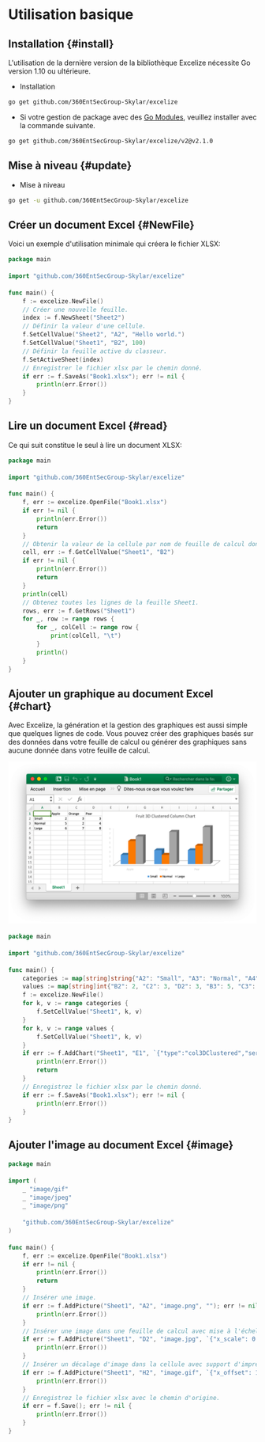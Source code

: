 # Utilisation basique

## Installation {#install}

L'utilisation de la dernière version de la bibliothèque Excelize nécessite Go version 1.10 ou ultérieure.

- Installation

```bash
go get github.com/360EntSecGroup-Skylar/excelize
```

- Si votre gestion de package avec des [Go Modules](https://blog.golang.org/using-go-modules), veuillez installer avec la commande suivante.

```bash
go get github.com/360EntSecGroup-Skylar/excelize/v2@v2.1.0
```

## Mise à niveau {#update}

- Mise à niveau

```bash
go get -u github.com/360EntSecGroup-Skylar/excelize
```

## Créer un document Excel {#NewFile}

Voici un exemple d'utilisation minimale qui créera le fichier XLSX:

```go
package main

import "github.com/360EntSecGroup-Skylar/excelize"

func main() {
    f := excelize.NewFile()
    // Créer une nouvelle feuille.
    index := f.NewSheet("Sheet2")
    // Définir la valeur d'une cellule.
    f.SetCellValue("Sheet2", "A2", "Hello world.")
    f.SetCellValue("Sheet1", "B2", 100)
    // Définir la feuille active du classeur.
    f.SetActiveSheet(index)
    // Enregistrer le fichier xlsx par le chemin donné.
    if err := f.SaveAs("Book1.xlsx"); err != nil {
        println(err.Error())
    }
}
```

## Lire un document Excel {#read}

Ce qui suit constitue le seul à lire un document XLSX:

```go
package main

import "github.com/360EntSecGroup-Skylar/excelize"

func main() {
    f, err := excelize.OpenFile("Book1.xlsx")
    if err != nil {
        println(err.Error())
        return
    }
    // Obtenir la valeur de la cellule par nom de feuille de calcul donné et axe.
    cell, err := f.GetCellValue("Sheet1", "B2")
    if err != nil {
        println(err.Error())
        return
    }
    println(cell)
    // Obtenez toutes les lignes de la feuille Sheet1.
    rows, err := f.GetRows("Sheet1")
    for _, row := range rows {
        for _, colCell := range row {
            print(colCell, "\t")
        }
        println()
    }
}
```

## Ajouter un graphique au document Excel {#chart}

Avec Excelize, la génération et la gestion des graphiques est aussi simple que quelques lignes de code. Vous pouvez créer des graphiques basés sur des données dans votre feuille de calcul ou générer des graphiques sans aucune donnée dans votre feuille de calcul.

<p align="center"><img width="770" src="../images/base.png" alt="Ajouter un graphique au document Excel"></p>

```go
package main

import "github.com/360EntSecGroup-Skylar/excelize"

func main() {
    categories := map[string]string{"A2": "Small", "A3": "Normal", "A4": "Large", "B1": "Apple", "C1": "Orange", "D1": "Pear"}
    values := map[string]int{"B2": 2, "C2": 3, "D2": 3, "B3": 5, "C3": 2, "D3": 4, "B4": 6, "C4": 7, "D4": 8}
    f := excelize.NewFile()
    for k, v := range categories {
        f.SetCellValue("Sheet1", k, v)
    }
    for k, v := range values {
        f.SetCellValue("Sheet1", k, v)
    }
    if err := f.AddChart("Sheet1", "E1", `{"type":"col3DClustered","series":[{"name":"Sheet1!$A$2","categories":"Sheet1!$B$1:$D$1","values":"Sheet1!$B$2:$D$2"},{"name":"Sheet1!$A$3","categories":"Sheet1!$B$1:$D$1","values":"Sheet1!$B$3:$D$3"},{"name":"Sheet1!$A$4","categories":"Sheet1!$B$1:$D$1","values":"Sheet1!$B$4:$D$4"}],"title":{"name":"Fruit 3D Clustered Column Chart"}}`); err != nil {
        println(err.Error())
        return
    }
    // Enregistrez le fichier xlsx par le chemin donné.
    if err := f.SaveAs("Book1.xlsx"); err != nil {
        println(err.Error())
    }
}
```

## Ajouter l'image au document Excel {#image}

```go
package main

import (
    _ "image/gif"
    _ "image/jpeg"
    _ "image/png"

    "github.com/360EntSecGroup-Skylar/excelize"
)

func main() {
    f, err := excelize.OpenFile("Book1.xlsx")
    if err != nil {
        println(err.Error())
        return
    }
    // Insérer une image.
    if err := f.AddPicture("Sheet1", "A2", "image.png", ""); err != nil {
        println(err.Error())
    }
    // Insérer une image dans une feuille de calcul avec mise à l'échelle.
    if err := f.AddPicture("Sheet1", "D2", "image.jpg", `{"x_scale": 0.5, "y_scale": 0.5}`); err != nil {
        println(err.Error())
    }
    // Insérer un décalage d'image dans la cellule avec support d'impression.
    if err := f.AddPicture("Sheet1", "H2", "image.gif", `{"x_offset": 15, "y_offset": 10, "print_obj": true, "lock_aspect_ratio": false, "locked": false}`); err != nil {
        println(err.Error())
    }
    // Enregistrez le fichier xlsx avec le chemin d'origine.
    if err = f.Save(); err != nil {
        println(err.Error())
    }
}
```